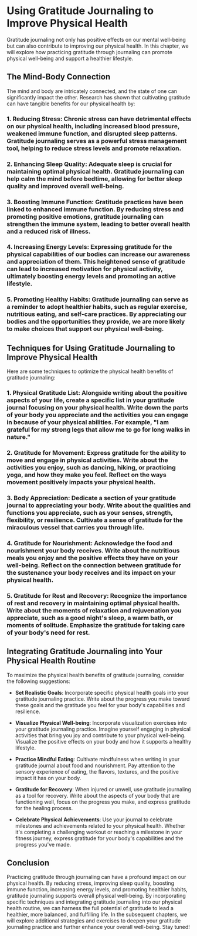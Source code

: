 Using Gratitude Journaling to Improve Physical Health
================================================================

Gratitude journaling not only has positive effects on our mental well-being but can also contribute to improving our physical health. In this chapter, we will explore how practicing gratitude through journaling can promote physical well-being and support a healthier lifestyle.

The Mind-Body Connection
------------------------

The mind and body are intricately connected, and the state of one can significantly impact the other. Research has shown that cultivating gratitude can have tangible benefits for our physical health by:

### 1. **Reducing Stress**: Chronic stress can have detrimental effects on our physical health, including increased blood pressure, weakened immune function, and disrupted sleep patterns. Gratitude journaling serves as a powerful stress management tool, helping to reduce stress levels and promote relaxation.

### 2. **Enhancing Sleep Quality**: Adequate sleep is crucial for maintaining optimal physical health. Gratitude journaling can help calm the mind before bedtime, allowing for better sleep quality and improved overall well-being.

### 3. **Boosting Immune Function**: Gratitude practices have been linked to enhanced immune function. By reducing stress and promoting positive emotions, gratitude journaling can strengthen the immune system, leading to better overall health and a reduced risk of illness.

### 4. **Increasing Energy Levels**: Expressing gratitude for the physical capabilities of our bodies can increase our awareness and appreciation of them. This heightened sense of gratitude can lead to increased motivation for physical activity, ultimately boosting energy levels and promoting an active lifestyle.

### 5. **Promoting Healthy Habits**: Gratitude journaling can serve as a reminder to adopt healthier habits, such as regular exercise, nutritious eating, and self-care practices. By appreciating our bodies and the opportunities they provide, we are more likely to make choices that support our physical well-being.

Techniques for Using Gratitude Journaling to Improve Physical Health
--------------------------------------------------------------------

Here are some techniques to optimize the physical health benefits of gratitude journaling:

### 1. **Physical Gratitude List**: Alongside writing about the positive aspects of your life, create a specific list in your gratitude journal focusing on your physical health. Write down the parts of your body you appreciate and the activities you can engage in because of your physical abilities. For example, "I am grateful for my strong legs that allow me to go for long walks in nature."

### 2. **Gratitude for Movement**: Express gratitude for the ability to move and engage in physical activities. Write about the activities you enjoy, such as dancing, hiking, or practicing yoga, and how they make you feel. Reflect on the ways movement positively impacts your physical health.

### 3. **Body Appreciation**: Dedicate a section of your gratitude journal to appreciating your body. Write about the qualities and functions you appreciate, such as your senses, strength, flexibility, or resilience. Cultivate a sense of gratitude for the miraculous vessel that carries you through life.

### 4. **Gratitude for Nourishment**: Acknowledge the food and nourishment your body receives. Write about the nutritious meals you enjoy and the positive effects they have on your well-being. Reflect on the connection between gratitude for the sustenance your body receives and its impact on your physical health.

### 5. **Gratitude for Rest and Recovery**: Recognize the importance of rest and recovery in maintaining optimal physical health. Write about the moments of relaxation and rejuvenation you appreciate, such as a good night's sleep, a warm bath, or moments of solitude. Emphasize the gratitude for taking care of your body's need for rest.

Integrating Gratitude Journaling into Your Physical Health Routine
------------------------------------------------------------------

To maximize the physical health benefits of gratitude journaling, consider the following suggestions:

* **Set Realistic Goals**: Incorporate specific physical health goals into your gratitude journaling practice. Write about the progress you make toward these goals and the gratitude you feel for your body's capabilities and resilience.

* **Visualize Physical Well-being**: Incorporate visualization exercises into your gratitude journaling practice. Imagine yourself engaging in physical activities that bring you joy and contribute to your physical well-being. Visualize the positive effects on your body and how it supports a healthy lifestyle.

* **Practice Mindful Eating**: Cultivate mindfulness when writing in your gratitude journal about food and nourishment. Pay attention to the sensory experience of eating, the flavors, textures, and the positive impact it has on your body.

* **Gratitude for Recovery**: When injured or unwell, use gratitude journaling as a tool for recovery. Write about the aspects of your body that are functioning well, focus on the progress you make, and express gratitude for the healing process.

* **Celebrate Physical Achievements**: Use your journal to celebrate milestones and achievements related to your physical health. Whether it's completing a challenging workout or reaching a milestone in your fitness journey, express gratitude for your body's capabilities and the progress you've made.

Conclusion
----------

Practicing gratitude through journaling can have a profound impact on our physical health. By reducing stress, improving sleep quality, boosting immune function, increasing energy levels, and promoting healthier habits, gratitude journaling supports overall physical well-being. By incorporating specific techniques and integrating gratitude journaling into our physical health routine, we can harness the full potential of gratitude to lead a healthier, more balanced, and fulfilling life. In the subsequent chapters, we will explore additional strategies and exercises to deepen your gratitude journaling practice and further enhance your overall well-being. Stay tuned!
